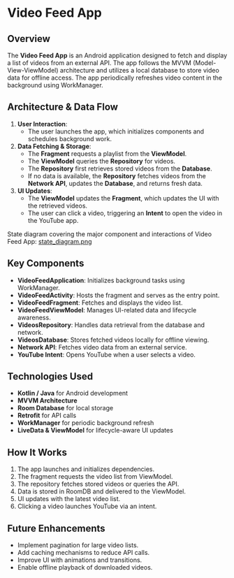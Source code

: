 # Video Feed App

## Overview
The **Video Feed App** is an Android application designed to fetch and display a list of videos from an external API. The app follows the MVVM (Model-View-ViewModel) architecture and utilizes a local database to store video data for offline access. The app periodically refreshes video content in the background using WorkManager.

## Architecture & Data Flow
1. **User Interaction**:
    - The user launches the app, which initializes components and schedules background work.
2. **Data Fetching & Storage**:
    - The **Fragment** requests a playlist from the **ViewModel**.
    - The **ViewModel** queries the **Repository** for videos.
    - The **Repository** first retrieves stored videos from the **Database**.
    - If no data is available, the **Repository** fetches videos from the **Network API**, updates the **Database**, and returns fresh data.
3. **UI Updates**:
    - The **ViewModel** updates the **Fragment**, which updates the UI with the retrieved videos.
    - The user can click a video, triggering an **Intent** to open the video in the YouTube app.

State diagram covering the major component and interactions of Video Feed App:
[state_diagram.png](assets/state_diagram.png)

## Key Components
- **VideoFeedApplication**: Initializes background tasks using WorkManager.
- **VideoFeedActivity**: Hosts the fragment and serves as the entry point.
- **VideoFeedFragment**: Fetches and displays the video list.
- **VideoFeedViewModel**: Manages UI-related data and lifecycle awareness.
- **VideosRepository**: Handles data retrieval from the database and network.
- **VideosDatabase**: Stores fetched videos locally for offline viewing.
- **Network API**: Fetches video data from an external service.
- **YouTube Intent**: Opens YouTube when a user selects a video.

## Technologies Used
- **Kotlin / Java** for Android development
- **MVVM Architecture**
- **Room Database** for local storage
- **Retrofit** for API calls
- **WorkManager** for periodic background refresh
- **LiveData & ViewModel** for lifecycle-aware UI updates

## How It Works
1. The app launches and initializes dependencies.
2. The fragment requests the video list from ViewModel.
3. The repository fetches stored videos or queries the API.
4. Data is stored in RoomDB and delivered to the ViewModel.
5. UI updates with the latest video list.
6. Clicking a video launches YouTube via an intent.

## Future Enhancements
- Implement pagination for large video lists.
- Add caching mechanisms to reduce API calls.
- Improve UI with animations and transitions.
- Enable offline playback of downloaded videos.